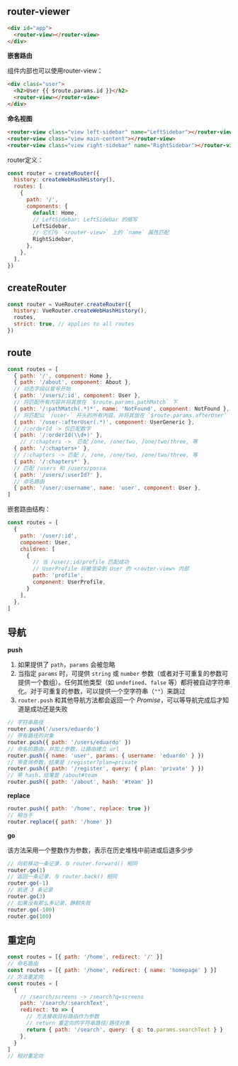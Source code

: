 ## router-viewer

```html
<div id="app">
  <router-view></router-view>
</div>
```

**嵌套路由**

组件内部也可以使用router-view：

```html
<div class="user">
  <h2>User {{ $route.params.id }}</h2>
  <router-view></router-view>
</div>
```

**命名视图**

```html
<router-view class="view left-sidebar" name="LeftSidebar"></router-view>
<router-view class="view main-content"></router-view>
<router-view class="view right-sidebar" name="RightSidebar"></router-view>
```

router定义：

```javascript
const router = createRouter({
  history: createWebHashHistory(),
  routes: [
    {
      path: '/',
      components: {
        default: Home,
        // LeftSidebar: LeftSidebar 的缩写
        LeftSidebar,
        // 它们与 `<router-view>` 上的 `name` 属性匹配
        RightSidebar,
      },
    },
  ],
})
```

## createRouter

```javascript
const router = VueRouter.createRouter({
  history: VueRouter.createWebHashHistory(),
  routes,
  strict: true, // applies to all routes
})
```

## route

```javascript
const routes = [
  { path: '/', component: Home },
  { path: '/about', component: About },
  // 动态字段以冒号开始
  { path: '/users/:id', component: User },
  // 将匹配所有内容并将其放在 `$route.params.pathMatch` 下
  { path: '/:pathMatch(.*)*', name: 'NotFound', component: NotFound },
  // 将匹配以 `/user-` 开头的所有内容，并将其放在 `$route.params.afterUser` 下
  { path: '/user-:afterUser(.*)', component: UserGeneric },
  // /:orderId -> 仅匹配数字
  { path: '/:orderId(\\d+)' },
    // /:chapters ->  匹配 /one, /one/two, /one/two/three, 等
  { path: '/:chapters+' },
  // /:chapters -> 匹配 /, /one, /one/two, /one/two/three, 等
  { path: '/:chapters*' },
  // 匹配 /users 和 /users/posva
  { path: '/users/:userId?' },
  // 命名路由
  { path: '/user/:username', name: 'user', component: User },
]
```

嵌套路由结构：

```javascript
const routes = [
  {
    path: '/user/:id',
    component: User,
    children: [
      {
        // 当 /user/:id/profile 匹配成功
        // UserProfile 将被渲染到 User 的 <router-view> 内部
        path: 'profile',
        component: UserProfile,
      }
    ],
  },
]
```

## 导航

**push**

1. 如果提供了 `path`，`params` 会被忽略
2. 当指定 `params` 时，可提供 `string` 或 `number` 参数（或者对于可重复的参数可提供一个数组）。任何其他类型（如 `undefined`、`false` 等）都将被自动字符串化。对于可重复的参数，可以提供一个空字符串（`""`）来跳过
3. `router.push` 和其他导航方法都会返回一个 *Promise*，可以等导航完成后才知道是成功还是失败

```javascript
// 字符串路径
router.push('/users/eduardo')
// 带有路径的对象
router.push({ path: '/users/eduardo' })
// 命名的路由，并加上参数，让路由建立 url
router.push({ name: 'user', params: { username: 'eduardo' } })
// 带查询参数，结果是 /register?plan=private
router.push({ path: '/register', query: { plan: 'private' } })
// 带 hash，结果是 /about#team
router.push({ path: '/about', hash: '#team' })
```

**replace**

```javascript
router.push({ path: '/home', replace: true })
// 相当于
router.replace({ path: '/home' })
```

**go**

该方法采用一个整数作为参数，表示在历史堆栈中前进或后退多少步

```javascript
// 向前移动一条记录，与 router.forward() 相同
router.go(1)
// 返回一条记录，与 router.back() 相同
router.go(-1)
// 前进 3 条记录
router.go(3)
// 如果没有那么多记录，静默失败
router.go(-100)
router.go(100)
```

## 重定向

```javascript
const routes = [{ path: '/home', redirect: '/' }]
// 命名路由
const routes = [{ path: '/home', redirect: { name: 'homepage' } }]
// 方法重定向
const routes = [
  {
    // /search/screens -> /search?q=screens
    path: '/search/:searchText',
    redirect: to => {
      // 方法接收目标路由作为参数
      // return 重定向的字符串路径/路径对象
      return { path: '/search', query: { q: to.params.searchText } }
    },
  }
]
// 相对重定向

```

